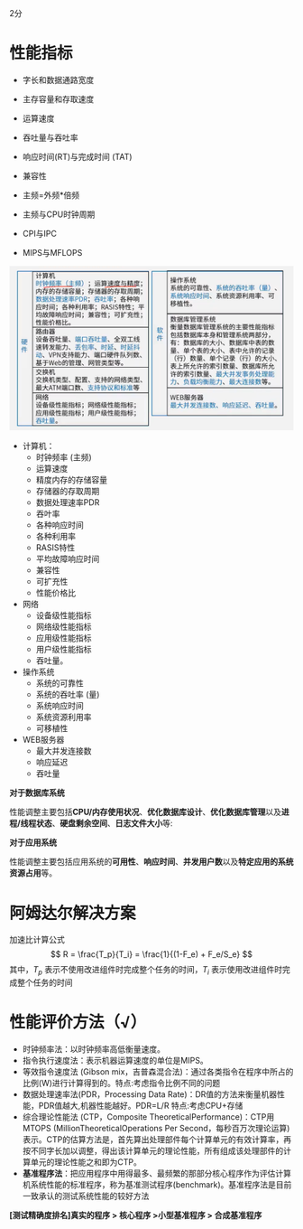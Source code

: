 2分

# 性能指标

- 字长和数据通路宽度
- 主存容量和存取速度
- 运算速度
- 吞吐量与吞吐率
- 响应时间(RT)与完成时间 (TAT)
- 兼容性



- 主频=外频*倍频
- 主频与CPU时钟周期
- CPI与IPC
- MIPS与MFLOPS

![picture](./Image/6-1.jpg)

- 计算机：
  - 时钟频率 (主频) 
  - 运算速度
  - 精度内存的存储容量
  - 存储器的存取周期
  - 数据处理速率PDR
  - 吞叶率
  - 各种响应时间
  - 各种利用率
  - RASIS特性
  - 平均故障响应时间
  - 兼容性
  - 可扩充性
  - 性能价格比
- 网络
  - 设备级性能指标
  - 网络级性能指标
  - 应用级性能指标
  - 用户级性能指标
  - 吞吐量。
- 操作系统
  - 系统的可靠性
  - 系统的吞吐率 (量)
  - 系统响应时间
  - 系统资源利用率
  - 可移植性
- WEB服务器
  - 最大并发连接数
  - 响应延迟
  - 吞吐量



**对于数据库系统**

性能调整主要包括**CPU/内存使用状况**、**优化数据库设计**、**优化数据库管理**以及**进程/线程状态**、**硬盘剩余空间**、**日志文件大小**等:

**对于应用系统**

性能调整主要包括应用系统的**可用性**、**响应时间**、**并发用户数**以及**特定应用的系统资源占用**等。



# 阿姆达尔解决方案

加速比计算公式
$$
R = \frac{T_p}{T_i} = \frac{1}{(1-F_e) + F_e/S_e}
$$
其中，$T_p$ 表示不使用改进组件时完成整个任务的时间，$T_i$ 表示使用改进组件时完成整个任务的时间



# 性能评价方法（√）

- 时钟频率法：以时钟频率高低衡量速度。
- 指令执行速度法：表示机器运算速度的单位是MIPS。
- 等效指令速度法 (Gibson mix，吉普森混合法)：通过各类指令在程序中所占的比例(W)进行计算得到的。特点:考虑指令比例不同的问题
- 数据处理速率法(PDR，Processing Data Rate)：DR值的方法来衡量机器性能，PDR值越大,机器性能越好。PDR=L/R 特点:考虑CPU+存储
- 综合理论性能法 (CTP，Composite TheoreticalPerformance)：CTP用MTOPS (MillionTheoreticalOperations Per Second，每秒百万次理论运算)表示。CTP的估算方法是，首先算出处理部件每个计算单元的有效计算率，再按不同字长加以调整，得出该计算单元的理论性能，所有组成该处理部件的计算单元的理论性能之和即为CTP。
- **基准程序法**：把应用程序中用得最多、最频繁的那部分核心程序作为评估计算机系统性能的标准程序，称为基准测试程序(benchmark)。基准程序法是目前一致承认的测试系统性能的较好方法

**[测试精确度排名]真实的程序 > 核心程序 >小型基准程序 > 合成基准程序**